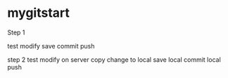 # mygitstart

Step 1

test modify 
save 
commit 
push


step 2
test modify on server
copy change to local
save
local commit
local push
